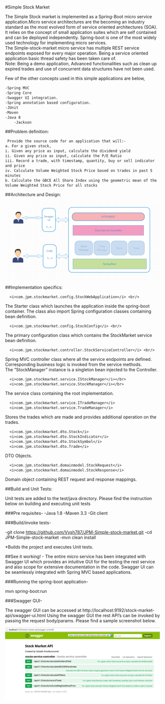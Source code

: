 #Simple Stock Market

The Simple Stock market is implemented as a Spring-Boot micro service application.Micro service architectures are the becoming an industry standard as the most evolved form of service oriented architectures (SOA). It relies on the concept of small application suites which are self contained and can be deployed independently. Spring-boot is one of the most widely used technology for implementing micro services.<br/>
The Simple-stock-market micro service has multiple REST service endpoints exposed for every major operation.
Being a service oriented application basic thread safety has been taken care of.
<br/>
Note: Being a demo application, Advanced functionalities such as clean up expired trades and use of concurrent data structures have not been used.

Few of the other concepts used in this simple applications are below,

	-Spring MVC
	-Spring Core
	-Swagger UI integration.
	-Spring annotation based configuration.
	-JUnit		
	-Maven
	-Java 8
        -Jackson

##Problem definition:

     Provide the source code for an application that will:- 
	a. For a given stock, 
	i. Given any price as input, calculate the dividend yield 
	ii. Given any price as input, calculate the P/E Ratio 
	iii. Record a trade, with timestamp, quantity, buy or sell indicator and price 
	iv. Calculate Volume Weighted Stock Price based on trades in past 5 minutes 
	b. Calculate the GBCE All Share Index using the geometric mean of the Volume Weighted Stock Price for all stocks 
##Architecture and Design:

![Simple Stock Market - Architecture](https://github.com/Vysh787/JPM-Simple-stock-market/blob/master/src/main/resources/Simple-stock-market-Architecture.png)

##Implementation specifics: 

      <i>com.jpm.stockmarket.config.StockWebApplication</i> <br/>
The Starter class which launches the application inside the spring-boot container. The class also import Spring configuration classes containing bean definition.

      <i>com.jpm.stockmarket.config.StockConfig</i> <br/>
The primary configuration class which contains the StockMarket service bean definition.

      <i>com.jpm.stockmarket.controller.StockServiceController</i> <br/>
Spring MVC controller class where all the service endpoints are defined. Corresponding business logic is invoked from the service methods.<br/>
The “StockManager” instance is a singleton bean injected to the Controller.

      <i>com.jpm.stockmarket.service.IStockManager</i></br> 
      <i>com.jpm.stockmarket.service.StockManager</i></br> 
The service class containing the root implementation.

      <i>com.jpm.stockmarket.service.ITradeManager</i> 
      <i>com.jpm.stockmarket.service.TradeManager</i> 
Stores the trades which are made and provides additional operation on the trades. 

      <i>com.jpm.stockmarket.dto.Stock</i> 
      <i>com.jpm.stockmarket.dto.StockIndicator</i> 
      <i>com.jpm.stockmarket.dto.StockSymbol</i> 
      <i>com.jpm.stockmarket.dto.Trade</i> 
DTO Objects.

      <i>com.jpm.stockmarket.domainmodel.StockRequest</i> 
      <i>com.jpm.stockmarket.domainmodel.StockResponse</i>
Domain object containing REST request and response mappings.


##Build and Unit Tests:

Unit tests are added to the test/java directory. Please find the instruction below on building and executing unit tests

###Pre requisites-
-Java 1.8
-Maven 3.3
-Git client

###Build/invoke tests-

-git clone https://github.com/Vysh787/JPM-Simple-stock-market.git
-cd JPM-Simple-stock-market
-mvn clean install

*Builds the project and executes Unit tests.

##See it working! -
The entire micro service has been integrated with Swagger UI which provides an intuitive GUI for the testing the rest service and also scope for extensive documentation in the code.
Swagger UI can be seamlessly integrated with Spring MVC based applications.

###Running the spring-boot application-

mvn spring-boot:run

###Swagger GUI- 

The swagger GUI can be accessed at http://localhost:9192/stock-market-api/swagger-ui.html
Using the swagger GUI the rest API’s can be invoked by passing the request body/params. Please find a sample screenshot below.

![Swagger UI snapshot](https://github.com/Vysh787/JPM-Simple-stock-market/blob/master/src/main/resources/Swagger-UI.png)